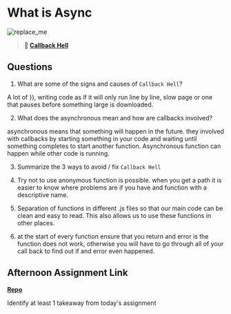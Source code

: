 # What is Async

![replace_me](https://codeworks.blob.core.windows.net/public/assets/img/illustrations/placeholder.svg)

> **📖 [Callback Hell](https://codeworksacademy.com/fs-student-guide/resources/wk4/01-Callbacks)**

## Questions

1. What are some of the signs and causes of `Callback Hell`?

A lot of }), writing code as if it will only run line by line, slow page or one that pauses before something large is downloaded. 

2. What does the asynchronous mean and how are callbacks involved?

asynchronous means that something will happen in the future. they involved with callbacks by starting something in your code and waiting until something completes to start another function. Asynchronous function can happen while other code is running. 

3. Summarize the 3 ways to avoid / fix `Callback Hell`

1. Try not to use anonymous function is possible. when you get a path it is easier to know where problems are if you have and function with a descriptive name. 

2. Separation of functions in different .js files so that our main code can be clean and easy to read. This also allows us to use these functions in other places. 

3. at the start of every function ensure that you return and error is the function does not work, otherwise you will have to go through all of your call back to find out if and error even happened. 

## Afternoon Assignment Link

**[Repo](https://bdvassar.github.io/w4d1-Trivia/)**

Identify at least 1 takeaway from today's assignment
